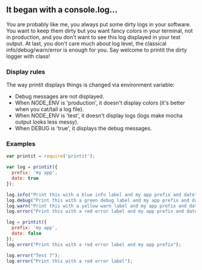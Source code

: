 ## It began with a console.log...

You are probably like me, you always put some dirty logs in your software. You
want to keep them dirty but you want fancy colors in your terminal, not in
production, and you don't want to see this log displayed in your test output.
At last, you don't care much about log level, the classical
info/debug/warn/error is enough for you. Say welcome to printit the dirty
logger with class!

### Display rules

The way printit displays things is changed via environment variable:

* Debug messages are not displayed.
* When NODE_ENV is 'production', it doesn't display colors (it's better when you cat/tail a log file).
* When NODE_ENV is 'test', it doesn't display logs (logs make mocha output 
  looks less messy).
* When DEBUG is 'true', it displays the debug messages.

### Examples

```javascript
var printit = require('printit');

var log = printit({
  prefix: 'my app',
  date: true
});

log.info("Print this with a blue info label and my app prefix and date");
log.debug("Print this with a green debug label and my app prefix and date");
log.warn("Print this with a yellow warn label and my app prefix and date");
log.error("Print this with a red error label and my app prefix and date");

log = printit({
  prefix: 'my app',
  date: false
});
log.error("Print this with a red error label and my app prefix");

log.error("Test 7");
log.error("Print this with a red error label");
```
